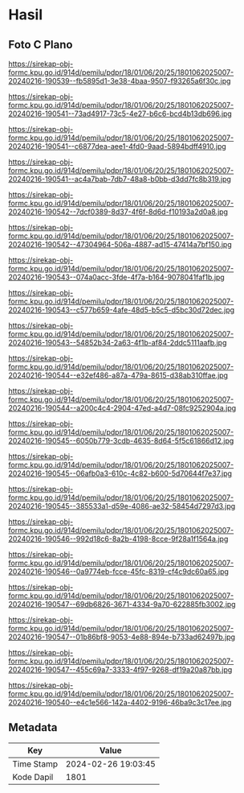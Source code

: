 # Hasil

## Foto C Plano

https://sirekap-obj-formc.kpu.go.id/914d/pemilu/pdpr/18/01/06/20/25/1801062025007-20240216-190539--fb5895d1-3e38-4baa-9507-f93265a6f30c.jpg

https://sirekap-obj-formc.kpu.go.id/914d/pemilu/pdpr/18/01/06/20/25/1801062025007-20240216-190541--73ad4917-73c5-4e27-b6c6-bcd4b13db696.jpg

https://sirekap-obj-formc.kpu.go.id/914d/pemilu/pdpr/18/01/06/20/25/1801062025007-20240216-190541--c6877dea-aee1-4fd0-9aad-5894bdff4910.jpg

https://sirekap-obj-formc.kpu.go.id/914d/pemilu/pdpr/18/01/06/20/25/1801062025007-20240216-190541--ac4a7bab-7db7-48a8-b0bb-d3dd7fc8b319.jpg

https://sirekap-obj-formc.kpu.go.id/914d/pemilu/pdpr/18/01/06/20/25/1801062025007-20240216-190542--7dcf0389-8d37-4f6f-8d6d-f10193a2d0a8.jpg

https://sirekap-obj-formc.kpu.go.id/914d/pemilu/pdpr/18/01/06/20/25/1801062025007-20240216-190542--47304964-506a-4887-ad15-47414a7bf150.jpg

https://sirekap-obj-formc.kpu.go.id/914d/pemilu/pdpr/18/01/06/20/25/1801062025007-20240216-190543--074a0acc-3fde-4f7a-b164-9078041faf1b.jpg

https://sirekap-obj-formc.kpu.go.id/914d/pemilu/pdpr/18/01/06/20/25/1801062025007-20240216-190543--c577b659-4afe-48d5-b5c5-d5bc30d72dec.jpg

https://sirekap-obj-formc.kpu.go.id/914d/pemilu/pdpr/18/01/06/20/25/1801062025007-20240216-190543--54852b34-2a63-4f1b-af84-2ddc5111aafb.jpg

https://sirekap-obj-formc.kpu.go.id/914d/pemilu/pdpr/18/01/06/20/25/1801062025007-20240216-190544--e32ef486-a87a-479a-8615-d38ab310ffae.jpg

https://sirekap-obj-formc.kpu.go.id/914d/pemilu/pdpr/18/01/06/20/25/1801062025007-20240216-190544--a200c4c4-2904-47ed-a4d7-08fc9252904a.jpg

https://sirekap-obj-formc.kpu.go.id/914d/pemilu/pdpr/18/01/06/20/25/1801062025007-20240216-190545--6050b779-3cdb-4635-8d64-5f5c61866d12.jpg

https://sirekap-obj-formc.kpu.go.id/914d/pemilu/pdpr/18/01/06/20/25/1801062025007-20240216-190545--06afb0a3-610c-4c82-b600-5d70644f7e37.jpg

https://sirekap-obj-formc.kpu.go.id/914d/pemilu/pdpr/18/01/06/20/25/1801062025007-20240216-190545--385533a1-d59e-4086-ae32-58454d7297d3.jpg

https://sirekap-obj-formc.kpu.go.id/914d/pemilu/pdpr/18/01/06/20/25/1801062025007-20240216-190546--992d18c6-8a2b-4198-8cce-9f28a1f1564a.jpg

https://sirekap-obj-formc.kpu.go.id/914d/pemilu/pdpr/18/01/06/20/25/1801062025007-20240216-190546--0a9774eb-fcce-45fc-8319-cf4c9dc60a65.jpg

https://sirekap-obj-formc.kpu.go.id/914d/pemilu/pdpr/18/01/06/20/25/1801062025007-20240216-190547--69db6826-3671-4334-9a70-622885fb3002.jpg

https://sirekap-obj-formc.kpu.go.id/914d/pemilu/pdpr/18/01/06/20/25/1801062025007-20240216-190547--01b86bf8-9053-4e88-894e-b733ad62497b.jpg

https://sirekap-obj-formc.kpu.go.id/914d/pemilu/pdpr/18/01/06/20/25/1801062025007-20240216-190547--455c69a7-3333-4f97-9268-df19a20a87bb.jpg

https://sirekap-obj-formc.kpu.go.id/914d/pemilu/pdpr/18/01/06/20/25/1801062025007-20240216-190540--e4c1e566-142a-4402-9196-46ba9c3c17ee.jpg


## Metadata

| Key        | Value               |
| ---------- | ------------------- |
| Time Stamp | 2024-02-26 19:03:45 |
| Kode Dapil | 1801                |



